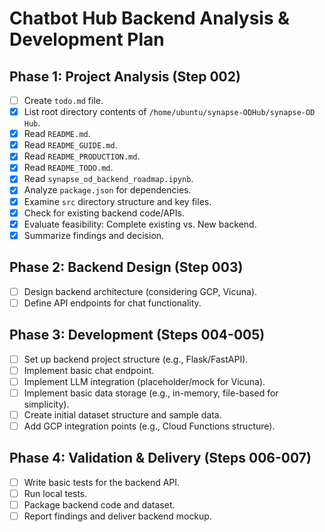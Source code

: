 # Chatbot Hub Backend Analysis & Development Plan

## Phase 1: Project Analysis (Step 002)

- [ ] Create `todo.md` file.
- [x] List root directory contents of `/home/ubuntu/synapse-ODHub/synapse-OD Hub`.
- [x] Read `README.md`.
- [x] Read `README_GUIDE.md`.
- [x] Read `README_PRODUCTION.md`.
- [x] Read `README_TODO.md`.
- [x] Read `synapse_od_backend_roadmap.ipynb`.
- [x] Analyze `package.json` for dependencies.
- [x] Examine `src` directory structure and key files.
- [x] Check for existing backend code/APIs.
- [x] Evaluate feasibility: Complete existing vs. New backend.
- [x] Summarize findings and decision.

## Phase 2: Backend Design (Step 003)
- [ ] Design backend architecture (considering GCP, Vicuna).
- [ ] Define API endpoints for chat functionality.

## Phase 3: Development (Steps 004-005)
- [ ] Set up backend project structure (e.g., Flask/FastAPI).
- [ ] Implement basic chat endpoint.
- [ ] Implement LLM integration (placeholder/mock for Vicuna).
- [ ] Implement basic data storage (e.g., in-memory, file-based for simplicity).
- [ ] Create initial dataset structure and sample data.
- [ ] Add GCP integration points (e.g., Cloud Functions structure).

## Phase 4: Validation & Delivery (Steps 006-007)
- [ ] Write basic tests for the backend API.
- [ ] Run local tests.
- [ ] Package backend code and dataset.
- [ ] Report findings and deliver backend mockup.
